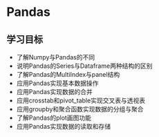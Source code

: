 # Pandas

## 学习目标

- 了解Numpy与Pandas的不同
- 说明Pandas的Series与Dataframe两种结构的区别
- 了解Pandas的MultiIndex与panel结构
- 应用Pandas实现基本数据操作
- 应用Pandas实现数据的合并
- 应用crosstab和pivot_table实现交叉表与透视表
- 应用groupby和聚合函数实现数据的分组与聚合
- 了解Pandas的plot画图功能
- 应用Pandas实现数据的读取和存储



